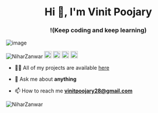 
<!--
**tomkaX/tomkaX** is a ✨ _special_ ✨ repository because its `README.md` (this file) appears on your GitHub profile.

Here are some ideas to get you started:

- 🔭 I’m currently working on ...
- 🌱 I’m currently learning ...
- 👯 I’m looking to collaborate on ...
- 🤔 I’m looking for help with ...
- 💬 Ask me about ...
- 📫 How to reach me: ...
- 😄 Pronouns: ...
- ⚡ Fun fact: ...
-->


<h1 align="center">Hi 👋, I'm Vinit Poojary </h1>
<h3 align="center">!(Keep coding and keep learning)</h3>

![image](https://github.com/saadeghi/saadeghi/blob/master/dino.gif)

<p align="left">
<img src="https://komarev.com/ghpvc/?username=NiharZanwar" alt="NiharZanwar" />

 <img src="https://github.com/simple-icons/simple-icons/blob/develop/icons/amazonaws.svg" alt="aws"  width="20" height="20" /> 
  <img src="https://img.icons8.com/color/48/000000/git.png" alt="git" width="20" height="20"/> 
  <img src="https://img.icons8.com/color/48/000000/nodejs.png" alt="nodejs" width="20" height="20"/> 
  <img src="https://img.icons8.com/color/48/000000/python.png" alt="python" width="20" height="20"/></p>

- 👨‍💻 All of my projects are available  [here](https://github.com/VinitPoojary28?tab=repositories)

- 💬 Ask me about **anything**

- 📫 How to reach me **vinitpoojary28@gmail.com**



<p align="left"> 
  <img src="https://github-readme-stats.vercel.app/api?username=NiharZanwar&show_icons=true&count_private=true&theme=radical" alt="NiharZanwar" />
 </p>


